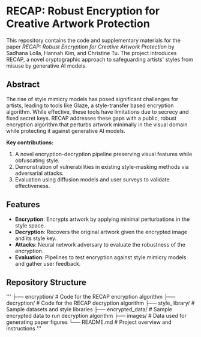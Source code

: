 # RECAP: Robust Encryption for Creative Artwork Protection

This repository contains the code and supplementary materials for the paper *RECAP: Robust Encryption for Creative Artwork Protection* by Sadhana Lolla, Hannah Kim, and Christine Tu. The project introduces RECAP, a novel cryptographic approach to safeguarding artists' styles from misuse by generative AI models.

## Abstract

The rise of style mimicry models has posed significant challenges for artists, leading to tools like Glaze, a style-transfer based encryption algorithm. While effective, these tools have limitations due to secrecy and fixed secret keys. RECAP addresses these gaps with a public, robust encryption algorithm that perturbs artwork minimally in the visual domain while protecting it against generative AI models.

**Key contributions:**
1. A novel encryption-decryption pipeline preserving visual features while obfuscating style.
2. Demonstration of vulnerabilities in existing style-masking methods via adversarial attacks.
3. Evaluation using diffusion models and user surveys to validate effectiveness.

## Features

- **Encryption**: Encrypts artwork by applying minimal perturbations in the style space.
- **Decryption**: Recovers the original artwork given the encrypted image and its style key.
- **Attacks**: Neural network adversary to evaluate the robustness of the encryption.
- **Evaluation**: Pipelines to test encryption against style mimicry models and gather user feedback.

## Repository Structure
'''
├── encryption/          # Code for the RECAP encryption algorithm
├── decryption/          # Code for the RECAP decryption algorithm
├── style_library/       # Sample datasets and style libraries
├── encrypted_data/      # Sample encrypted data to run decryption algorithm
├── images/              # Data used for generating paper figures
└── README.md            # Project overview and instructions
'''